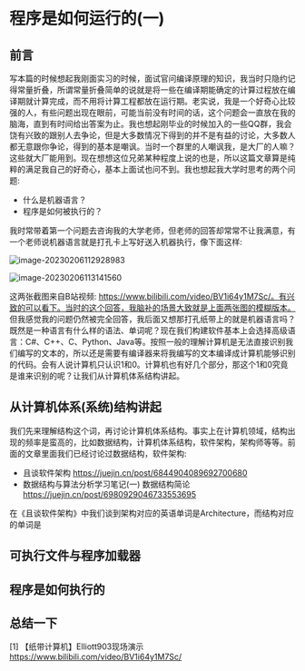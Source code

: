 # 程序是如何运行的(一)



## 前言

写本篇的时候想起我刚面实习的时候，面试官问编译原理的知识，我当时只隐约记得常量折叠，所谓常量折叠简单的说就是将一些在编译期能确定的计算过程放在编译期就计算完成，而不用将计算工程都放在运行期。老实说，我是一个好奇心比较强的人，有些问题出现在眼前，可能当前没有时间的话，这个问题会一直放在我的脑海，直到有时间给出答案为止。我也想起刚毕业的时候加入的一些QQ群，我会饶有兴致的跟别人去争论，但是大多数情况下得到的并不是有益的讨论，大多数人都无意跟你争论，得到的基本是嘲讽。当时一个群里的人嘲讽我，是大厂的人嘛？ 这些就大厂能用到。现在想想这位兄弟某种程度上说的也是，所以这篇文章算是纯粹的满足我自己的好奇心，基本上面试也问不到。我也想起我大学时思考的两个问题: 

- 什么是机器语言？
- 程序是如何被执行的？

我时常带着第一个问题去咨询我的大学老师，但老师的回答却常常不让我满意，有一个老师说机器语言就是打孔卡上写好送入机器执行，像下面这样: 

![image-20230206112928983](C:\Users\chenxingke\AppData\Roaming\Typora\typora-user-images\image-20230206112928983.png)

![image-20230206113141560](C:\Users\chenxingke\AppData\Roaming\Typora\typora-user-images\image-20230206113141560.png)

这两张截图来自B站视频: https://www.bilibili.com/video/BV1i64y1M7Sc/。有兴致的可以看下。当时的这个回答，我脑补的场景大致就是上面两张图的模糊版本。 但我感觉我的问题仍然被完全回答，我后面又想那打孔纸带上的就是机器语言吗？ 既然是一种语言有什么样的语法、单词呢？现在我们构建软件基本上会选择高级语言：C#、C++、C、Python、Java等。按照一般的理解计算机是无法直接识别我们编写的文本的，所以还是需要有编译器来将我编写的文本编译成计算机能够识别的代码。会有人说计算机只认识1和0。计算机也有好几个部分，那这个1和0究竟是谁来识别的呢？让我们从计算机体系结构讲起。

## 从计算机体系(系统)结构讲起

我们先来理解结构这个词，再讨论计算机体系结构。事实上在计算机领域，结构出现的频率是蛮高的，比如数据结构，计算机体系结构，软件架构，架构师等等。前面的文章里面我们已经讨论过数据结构，软件架构:

- 且谈软件架构  https://juejin.cn/post/6844904089692700680
- 数据结构与算法分析学习笔记(一) 数据结构简论  https://juejin.cn/post/6980929046733553695

在《且谈软件架构》中我们谈到架构对应的英语单词是Architecture，而结构对应的单词是







## 可执行文件与程序加载器







## 程序是如何执行的







## 总结一下

[1] 【纸带计算机】Elliott903现场演示  https://www.bilibili.com/video/BV1i64y1M7Sc/



